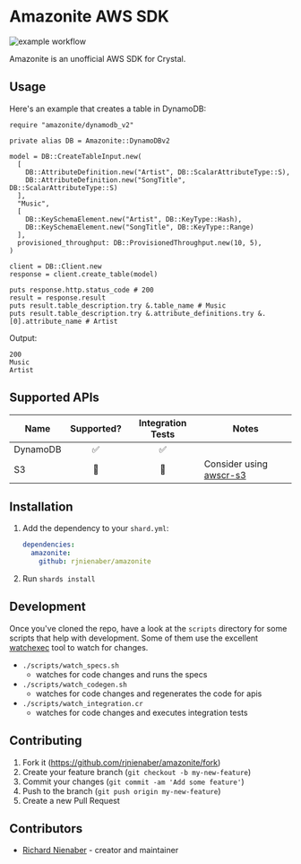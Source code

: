 # Amazonite AWS SDK
![example workflow](https://github.com/rjnienaber/amazonite/actions/workflows/ci.yml/badge.svg)

Amazonite is an unofficial AWS SDK for Crystal.

## Usage

Here's an example that creates a table in DynamoDB:

```crystal
require "amazonite/dynamodb_v2"

private alias DB = Amazonite::DynamoDBv2

model = DB::CreateTableInput.new(
  [
    DB::AttributeDefinition.new("Artist", DB::ScalarAttributeType::S),
    DB::AttributeDefinition.new("SongTitle", DB::ScalarAttributeType::S)
  ],
  "Music",
  [
    DB::KeySchemaElement.new("Artist", DB::KeyType::Hash),
    DB::KeySchemaElement.new("SongTitle", DB::KeyType::Range)
  ],
  provisioned_throughput: DB::ProvisionedThroughput.new(10, 5),
)

client = DB::Client.new
response = client.create_table(model)

puts response.http.status_code # 200
result = response.result
puts result.table_description.try &.table_name # Music
puts result.table_description.try &.attribute_definitions.try &.[0].attribute_name # Artist
```

Output:
```
200
Music
Artist
```

## Supported APIs
| Name          | Supported?      |Integration Tests  | Notes                                                                 |
| ------------- | :-------------: | :---------------: |-------------                                                          |
| DynamoDB      | ✅              |✅                 |                                                                       |
| S3            |  🚫             | 🚫                | Consider using [awscr-s3](https://github.com/taylorfinnell/awscr-s3)  |


## Installation

1. Add the dependency to your `shard.yml`:

   ```yaml
   dependencies:
     amazonite:
       github: rjnienaber/amazonite
   ```

2. Run `shards install`

## Development
Once you've cloned the repo, have a look at the `scripts` directory for some scripts that help with development. Some of them use the excellent [watchexec](https://github.com/watchexec/watchexec) tool to watch for changes.

* `./scripts/watch_specs.sh`
  * watches for code changes and runs the specs
* `./scripts/watch_codegen.sh`
  * watches for code changes and regenerates the code for apis
* `./scripts/watch_integration.cr`
  * watches for code changes and executes integration tests

## Contributing

1. Fork it (<https://github.com/rjnienaber/amazonite/fork>)
2. Create your feature branch (`git checkout -b my-new-feature`)
3. Commit your changes (`git commit -am 'Add some feature'`)
4. Push to the branch (`git push origin my-new-feature`)
5. Create a new Pull Request

## Contributors

- [Richard Nienaber](https://github.com/rjnienaber) - creator and maintainer
